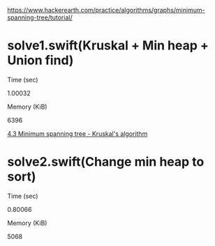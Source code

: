 https://www.hackerearth.com/practice/algorithms/graphs/minimum-spanning-tree/tutorial/

# solve1.swift(Kruskal + Min heap + Union find)

Time (sec)

1.00032

 
Memory (KiB)

6396

[4.3 Minimum spanning tree - Kruskal's algorithm](https://algs4.cs.princeton.edu/lectures/keynote/43MinimumSpanningTrees-2x2.pdf)

# solve2.swift(Change min heap to sort)

 
Time (sec)

0.80066
 
Memory (KiB)

5068
